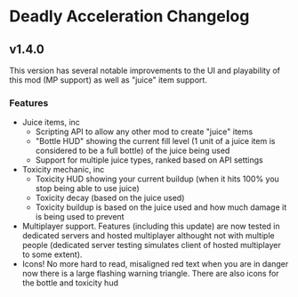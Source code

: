 # Deadly Acceleration Changelog



## v1.4.0

This version has several notable improvements to the UI and playability of this mod (MP support) as well as "juice" item support. 

### Features 

- Juice items, inc
	- Scripting API to allow any other mod to create "juice" items 
	- "Bottle HUD" showing the current fill level (1 unit of a juice item is considered to be a full bottle) of the juice being used 
	- Support for multiple juice types, ranked based on API settings 
- Toxicity mechanic, inc
	- Toxicity HUD showing your current buildup (when it hits 100% you stop being able to use juice)
	- Toxicity decay (based on the juice used)
	- Toxicity buildup is based on the juice used and how much damage it is being used to prevent 
- Multiplayer support. Features (including this update) are now tested in dedicated servers and hosted multiplayer althought not with multiple 
	people (dedicated server testing simulates client of hosted multiplayer to some extent).
- Icons! No more hard to read, misaligned red text when you are in danger now there is a large flashing warning triangle. There are 
	also icons for the bottle and toxicity hud
